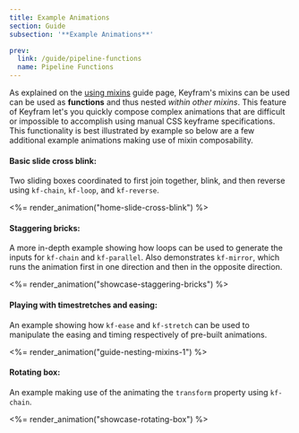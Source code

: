 ```yaml
---
title: Example Animations
section: Guide
subsection: '**Example Animations**'

prev:
  link: /guide/pipeline-functions
  name: Pipeline Functions
---
```



As explained on the [using mixins](/guide/using-mixins/) guide page, Keyfram's mixins can be used can be used as **functions** and thus nested *within other mixins*. This feature of Keyfram let's you quickly compose complex animations that are difficult or impossible to accomplish using manual CSS keyframe specifications. This functionality is best illustrated by example so below are a few additional example animations making use of mixin composability.

#### **Basic slide cross blink**:
Two sliding boxes coordinated to first join together, blink, and then reverse using `kf-chain`, `kf-loop`, and `kf-reverse`.

<%= render_animation("home-slide-cross-blink") %>


#### **Staggering bricks**:
A more in-depth example showing how loops can be used to generate the inputs for `kf-chain` and `kf-parallel`. Also demonstrates `kf-mirror`, which runs the animation first in one direction and then in the opposite direction.

<%= render_animation("showcase-staggering-bricks") %>

#### **Playing with timestretches and easing**:
An example showing how `kf-ease` and `kf-stretch` can be used to manipulate the easing and timing respectively of pre-built animations.

<%= render_animation("guide-nesting-mixins-1") %>

#### **Rotating box**:
An example making use of the animating the `transform` property using `kf-chain`.

<%= render_animation("showcase-rotating-box") %>
